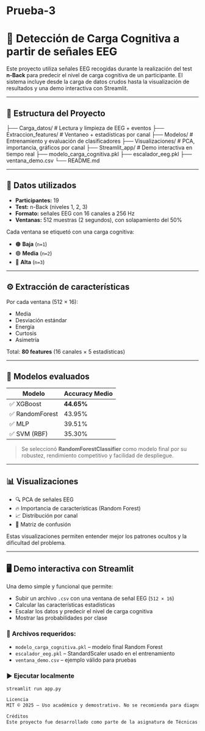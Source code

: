 # Prueba-3
# 🧠 Detección de Carga Cognitiva a partir de señales EEG

Este proyecto utiliza señales EEG recogidas durante la realización del test **n-Back** para predecir el nivel de carga cognitiva de un participante. El sistema incluye desde la carga de datos crudos hasta la visualización de resultados y una demo interactiva con Streamlit.

---

## 📂 Estructura del Proyecto

├── Carga_datos/ # Lectura y limpieza de EEG + eventos
├── Extraccion_features/ # Ventaneo + estadísticas por canal
├── Modelos/ # Entrenamiento y evaluación de clasificadores
├── Visualizaciones/ # PCA, importancia, gráficos por canal
├── Streamlit_app/ # Demo interactiva en tiempo real
├── modelo_carga_cognitiva.pkl
├── escalador_eeg.pkl
├── ventana_demo.csv
└── README.md

---

## 📄 Datos utilizados

- **Participantes:** 19
- **Test:** n-Back (niveles 1, 2, 3)
- **Formato:** señales EEG con 16 canales a 256 Hz
- **Ventanas:** 512 muestras (2 segundos), con solapamiento del 50%

Cada ventana se etiquetó con una carga cognitiva:
- 🟠 **Baja** (`n=1`)
- 🟢 **Media** (`n=2`)
- 🔵 **Alta** (`n=3`)

---

## ⚙️ Extracción de características

Por cada ventana (512 × 16):

- Media
- Desviación estándar
- Energía
- Curtosis
- Asimetría

Total: **80 features** (16 canales × 5 estadísticas)

---

## 🤖 Modelos evaluados

| Modelo         | Accuracy Medio |
|----------------|----------------|
| ✅ XGBoost      | **44.65%**      |
| ✅ RandomForest | 43.95%         |
| ✅ MLP          | 39.51%         |
| ✅ SVM (RBF)    | 35.30%         |

> Se seleccionó **RandomForestClassifier** como modelo final por su robustez, rendimiento competitivo y facilidad de despliegue.

---

## 📊 Visualizaciones

- 🔍 PCA de señales EEG
- 🔥 Importancia de características (Random Forest)
- 📈 Distribución por canal
- 🧱 Matriz de confusión

Estas visualizaciones permiten entender mejor los patrones ocultos y la dificultad del problema.

---

## 🖥️ Demo interactiva con Streamlit

Una demo simple y funcional que permite:

- Subir un archivo `.csv` con una ventana de señal EEG (`512 × 16`)
- Calcular las características estadísticas
- Escalar los datos y predecir el nivel de carga cognitiva
- Mostrar las probabilidades por clase

### 📎 Archivos requeridos:

- `modelo_carga_cognitiva.pkl` – modelo final Random Forest
- `escalador_eeg.pkl` – StandardScaler usado en el entrenamiento
- `ventana_demo.csv` – ejemplo válido para pruebas

### ▶️ Ejecutar localmente

```bash
streamlit run app.py

Licencia
MIT © 2025 – Uso académico y demostrativo. No se recomienda para diagnóstico clínico.

Créditos
Este proyecto fue desarrollado como parte de la asignatura de Técnicas de Aprendizaje Automático y forma parte de una evaluación práctica sobre análisis de señales biomédicas.
